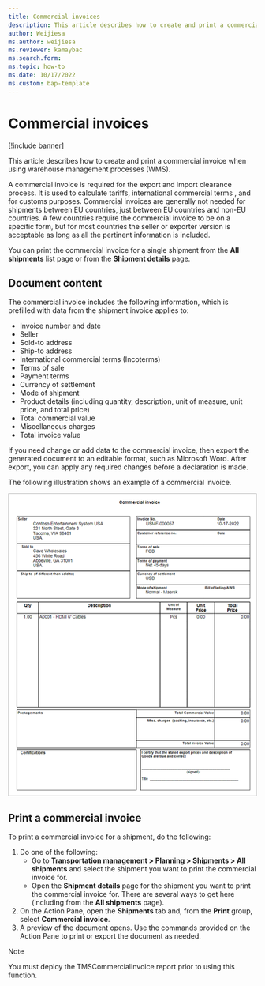 ```yaml
---
title: Commercial invoices
description: This article describes how to create and print a commercial invoice when using warehouse management processes (WMS).  
author: Weijiesa
ms.author: weijiesa
ms.reviewer: kamaybac
ms.search.form:
ms.topic: how-to
ms.date: 10/17/2022
ms.custom: bap-template
---
```


# Commercial invoices

[!include [banner](../includes/banner.md)]

This article describes how to create and print a commercial invoice when using warehouse management processes (WMS).  <!-- Is WMS required for this? If so, we should move this topic to the Warehouse management area. -->

A commercial invoice is required for the export and import clearance process. It is used to calculate tariffs, international commercial terms <!-- I'm missing something here. Do we mean that the invoice is used to calculate these terms, or that it is required for these terms, or something else? -->, and for customs purposes. Commercial invoices are generally not needed for shipments between EU countries, just between EU countries and non-EU countries. A few countries require the commercial invoice to be on a specific form, but for most countries the seller or exporter version is acceptable as long as all the pertinent information is included.

You can print the commercial invoice for a single shipment from the **All shipments** list page or from the **Shipment details** page.

## Document content

The commercial invoice includes the following information, which is prefilled with data from the shipment invoice applies to:

- Invoice number and date
- Seller
- Sold-to address
- Ship-to address
- International commercial terms (Incoterms) <!-- I found this via Google (original was "IncoTerm"), is this right? I don't see this on the sample image--what does this mean? -->
- Terms of sale <!-- I added this, since it wasn't listed. Or is this the "IncoTerm"? -->
- Payment terms
- Currency of settlement
- Mode of shipment
- Product details (including quantity, description, unit of measure, unit price, and total price)
- Total commercial value
- Miscellaneous charges
- Total invoice value

If you need change or add data to the commercial invoice, then export the generated document to an editable format, such as Microsoft Word. After export, you can apply any required changes before a declaration is made.

The following illustration shows an example of a commercial invoice.

![Example commercial invoice.](media/commercial-invoice-example.png "Example commercial invoice")

## Print a commercial invoice

To print a commercial invoice for a shipment, do the following:

1. Do one of the following:
    - Go to **Transportation management \> Planning \> Shipments \> All shipments** and select the shipment you want to print the commercial invoice for.
    - Open the **Shipment details** page for the shipment you want to print the commercial invoice for. There are several ways to get here (including from the **All shipments** page).
1. On the Action Pane, open the **Shipments** tab and, from the **Print** group, select **Commercial invoice**.
1. A preview of the document opens. Use the commands provided on the Action Pane to print or export the document as needed.

> [!NOTE]
> You must deploy the TMSCommercialInvoice report prior to using this function. <!-- More info is needed about this step. How do we do this? Maybe we need a section about this? Or maybe we have a link for this? -->
